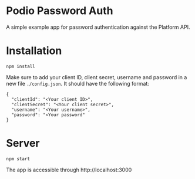# Podio Password Auth

A simple example app for password authentication against the Platform API.

# Installation

```
npm install
```

Make sure to add your client ID, client secret, username and password in a new file ```./config.json```. It should have the following format:
```
{
  "clientId": "<Your client ID>",
  "clientSecret": "<Your client secret>",
  "username": "<Your username>",
  "password": "<Your password"
}
```

# Server

```
npm start
```

The app is accessible through http://localhost:3000
